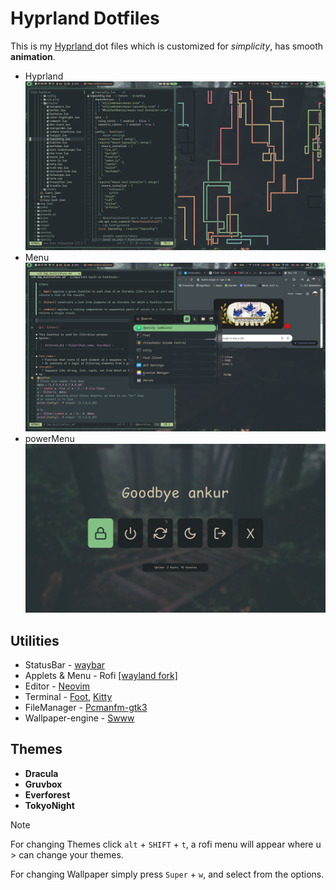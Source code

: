 # Hyprland Dotfiles
This is my [ Hyprland ](https://github.com/hyprwm/Hyprland.git) dot files which is customized for *simplicity*, has smooth **animation**.


- Hyprland
[![Screenshot](screenshot/nvim.png  "Screenshot")](screenshot/nvim.png)
- Menu
[![Screenshot](screenshot/appMenu.png)](screenshot/appMenu.png)
- powerMenu
[![Screenshot](screenshot/powerMenu.png)](screeshot/powerMenu.png)

## Utilities
- StatusBar - [waybar](https://github.com/Alexays/Waybar.git)
- Applets & Menu - Rofi [ [wayland fork] ](https://github.com/lbonn/rofi.git)
- Editor - [ Neovim ](https://github.com/neovim/neovim.git)
- Terminal - [Foot](https://codeberg.org/dnkl/foot.git), [Kitty](https://github.com/kovidgoyal/kitty.git)
- FileManager - [Pcmanfm-gtk3](https://github.com/kovidgoyal/kitty.git)
- Wallpaper-engine - [Swww](https://github.com/LGFae/swww.git)

## Themes
- **Dracula**
- **Gruvbox**
- **Everforest**
- **TokyoNight**

> [!NOTE]
>
> For changing Themes click `alt` + `SHIFT` + `t`, a rofi menu will appear where u > can change your themes.
>
> For changing Wallpaper simply press `Super` + `w`, and select from the options.

